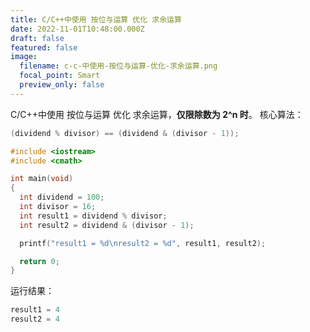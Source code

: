```yaml
---
title: C/C++中使用 按位与运算 优化 求余运算
date: 2022-11-01T10:48:00.000Z
draft: false
featured: false
image:
  filename: c-c-中使用-按位与运算-优化-求余运算.png
  focal_point: Smart
  preview_only: false
---
```

C/C++中使用 按位与运算 优化 求余运算，**仅限除数为 2^n 时**。
核心算法：

```cpp
(dividend % divisor) == (dividend & (divisor - 1));
```

```cpp
#include <iostream>
#include <cmath>

int main(void)
{
  int dividend = 100;
  int divisor = 16;
  int result1 = dividend % divisor;
  int result2 = dividend & (divisor - 1);

  printf("result1 = %d\nresult2 = %d", result1, result2);

  return 0;
}
```

运行结果：

```cpp
result1 = 4
result2 = 4
```